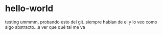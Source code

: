 # hello-world
testing
ummmm, probando esto del git..siempre hablan de el y lo veo como algo abstracto...a ver que qué tal me va
